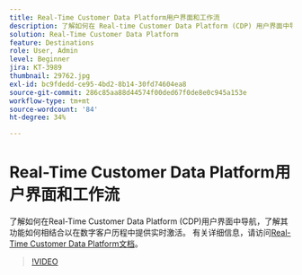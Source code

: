 ```yaml
---
title: Real-Time Customer Data Platform用户界面和工作流
description: 了解如何在 Real-time Customer Data Platform (CDP) 用户界面中导航，以了解其功能如何共同在数字客户历程中提供实时激活。
solution: Real-Time Customer Data Platform
feature: Destinations
role: User, Admin
level: Beginner
jira: KT-3989
thumbnail: 29762.jpg
exl-id: bc9fdedd-ce95-4bd2-8b14-30fd74604ea8
source-git-commit: 286c85aa88d44574f00ded67f0de8e0c945a153e
workflow-type: tm+mt
source-wordcount: '84'
ht-degree: 34%

---
```


# Real-Time Customer Data Platform用户界面和工作流

了解如何在Real-Time Customer Data Platform (CDP)用户界面中导航，了解其功能如何相结合以在数字客户历程中提供实时激活。 有关详细信息，请访问[Real-Time Customer Data Platform文档](https://experienceleague.adobe.com/docs/experience-platform/rtcdp/overview.html?lang=zh-Hans)。

>[!VIDEO](https://video.tv.adobe.com/v/36695?learn=on&enablevpops&captions=chi_hans)
